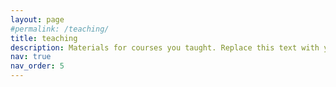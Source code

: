 ```yaml
---
layout: page
#permalink: /teaching/
title: teaching
description: Materials for courses you taught. Replace this text with your description.
nav: true
nav_order: 5
---
```

<!-- 
For now, this page is assumed to be a static description of your courses. You can convert it to a collection similar to `_projects/` so that you can have a dedicated page for each course.

Organize your courses by years, topics, or universities, however you like! 
-->
